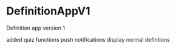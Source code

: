 # DefinitionAppV1

Definition app version 1

added quiz functions
      push notifications
      display normal defintions
